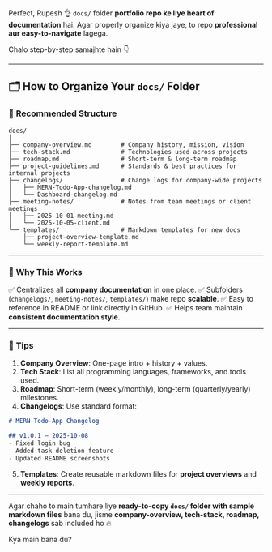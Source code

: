 Perfect, Rupesh 👌
`docs/` folder **portfolio repo ke liye heart of documentation** hai. Agar properly organize kiya jaye, to repo **professional aur easy-to-navigate** lagega.

Chalo step-by-step samajhte hain 👇

---

## 🗂 How to Organize Your `docs/` Folder

### 📁 **Recommended Structure**

```
docs/
│
├── company-overview.md        # Company history, mission, vision
├── tech-stack.md              # Technologies used across projects
├── roadmap.md                 # Short-term & long-term roadmap
├── project-guidelines.md      # Standards & best practices for internal projects
├── changelogs/                # Change logs for company-wide projects
│   ├── MERN-Todo-App-changelog.md
│   └── Dashboard-changelog.md
├── meeting-notes/             # Notes from team meetings or client meetings
│   ├── 2025-10-01-meeting.md
│   └── 2025-10-05-client.md
└── templates/                 # Markdown templates for new docs
    ├── project-overview-template.md
    └── weekly-report-template.md
```

---

### 🧩 **Why This Works**

✅ Centralizes all **company documentation** in one place.
✅ Subfolders (`changelogs/`, `meeting-notes/`, `templates/`) make repo **scalable**.
✅ Easy to reference in README or link directly in GitHub.
✅ Helps team maintain **consistent documentation style**.

---

### 🧠 **Tips**

1. **Company Overview**: One-page intro + history + values.
2. **Tech Stack**: List all programming languages, frameworks, and tools used.
3. **Roadmap**: Short-term (weekly/monthly), long-term (quarterly/yearly) milestones.
4. **Changelogs**: Use standard format:

```markdown
# MERN-Todo-App Changelog

## v1.0.1 — 2025-10-08
- Fixed login bug
- Added task deletion feature
- Updated README screenshots
```

5. **Templates**: Create reusable markdown files for **project overviews** and **weekly reports**.

---

Agar chaho to main tumhare liye **ready-to-copy `docs/` folder with sample markdown files** bana du,
jisme **company-overview, tech-stack, roadmap, changelogs** sab included ho 🔥

Kya main bana du?

